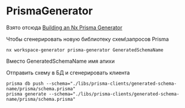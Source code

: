 

PrismaGenerator
==

Взято отсюда [Building an Nx Prisma Generator](https://sabinadams.hashnode.dev/nx-prisma-generator)


Чтобы сгенерировать новую библиотеку схем\запросов Prisma
```shell
nx workspace-generator prisma-generator GeneratedSchemaName
```
Вместо GeneratedSchemaName имя апихи


Отправить схему в БД и сгенерировать клиента
```shell
prisma db push --schema="./libs/prisma-clients/generated-schema-name/prisma/schema.prisma"
prisma generate --schema="./libs/prisma-clients/generated-schema-name/prisma/schema.prisma"
```


